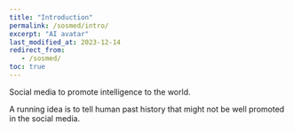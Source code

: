 ```yaml
---
title: "Introduction"
permalink: /sosmed/intro/
excerpt: "AI avatar"
last_modified_at: 2023-12-14
redirect_from:
   - /sosmed/
toc: true
---
```


Social media to promote intelligence to the world.

A running idea is to tell human past history that might not be well promoted in the social media.
